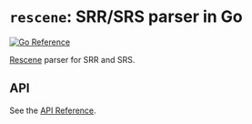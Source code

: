 # `rescene`: SRR/SRS parser in Go

[![Go Reference](https://pkg.go.dev/badge/github.com/rescene/rescene.svg)](https://pkg.go.dev/github.com/rescene/rescene)

[Rescene](http://rescene.wikidot.com/) parser for SRR and SRS.

## API

See the [API Reference](https://godoc.org/github.com/rescene/rescene).